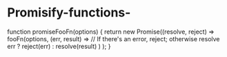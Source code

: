 # Promisify-functions-

function promiseFooFn(options) {
 return new Promise((resolve, reject) =>
 fooFn(options, (err, result) =>
 // If there's an error, reject; otherwise resolve
 err ? reject(err) : resolve(result)
 )
 );
}
